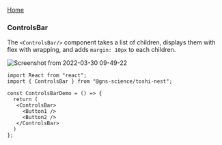 [Home](../../README.md)

### ControlsBar

The `<ControlsBar/>` component takes a list of children, displays them with flex with wrapping, and adds `margin: 10px` to each children.

![Screenshot from 2022-03-30 09-49-22](https://user-images.githubusercontent.com/52944295/160704626-72f83c9e-02af-4758-baf4-dae0788e1aca.png)

```
import React from "react";
import { ControlsBar } from "@gns-science/toshi-nest";

const ControlsBarDemo = () => {
  return (
   <ControlsBar>
     <Button1 />
     <Button2 />
   </ControlsBar>
  )
};
```
